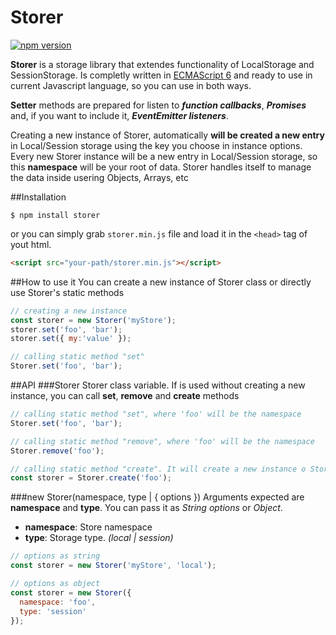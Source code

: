 # Storer

[![npm version](https://badge.fury.io/js/storer.svg)](https://badge.fury.io/js/storer)

**Storer** is a storage library that extendes functionality of LocalStorage and SessionStorage. Is completly written in [ECMAScript 6](http://es6-features.org/) and ready to use in current Javascript language, so you can use in both ways.

**Setter** methods are prepared for listen to ***function callbacks***, ***Promises*** and, if you want to include it, ***EventEmitter listeners***.

Creating a new instance of Storer, automatically **will be created a new entry** in Local/Session storage using the key you choose in instance options. Every new Storer instance will be a new entry in Local/Session storage, so this **namespace** will be your root of data. Storer handles itself to manage the data inside usering Objects, Arrays, etc

##Installation

```
$ npm install storer
```

or you can simply grab `storer.min.js` file and load it in the `<head>` tag of yout html.
```html
<script src="your-path/storer.min.js"></script>
```

##How to use it
You can create a new instance of Storer class or directly use Storer's static methods
```js
// creating a new instance
const storer = new Storer('myStore');
storer.set('foo', 'bar');
storer.set({ my:'value' });

// calling static method "set"
Storer.set('foo', 'bar');
```

##API
###Storer
Storer class variable. If is used without creating a new instance, you can call **set**, **remove** and **create** methods
```js
// calling static method "set", where 'foo' will be the namespace
Storer.set('foo', 'bar');

// calling static method "remove", where 'foo' will be the namespace
Storer.remove('foo');

// calling static method "create". It will create a new instance o Storer
const storer = Storer.create('foo');
```

###new Storer(namespace, type | { options })
Arguments expected are **namespace** and **type**. You can pass it as *String options* or *Object*.
- **namespace**: Store namespace
- **type**: Storage type. *(local | session)*
```js
// options as string
const storer = new Storer('myStore', 'local');

// options as object
const storer = new Storer({
  namespace: 'foo',
  type: 'session'
});
```
